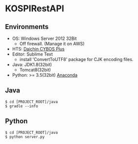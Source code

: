 # KOSPIRestAPI

## Environments
- OS: Windows Server 2012 32Bit
    - Off firewall. (Manage it on AWS)
- HTS: [Daichin CYBOS Plus](http://www.daishin.co.kr/ctx_webservice/sc_download/sg_user_download/svc_download/download_main.html)
- Editor: Sublime Text
    - install 'ConvertToUTF8' package for CJK encoding files.
- Java: JDK1.8(32bit)
    - Tomcat8(32bit)
- Python: >= 3.5(32bit) [Anaconda](https://www.continuum.io/downloads)

## Java

```
$ cd [PROJECT_ROOT]/java
$ gradle --info
```

## Python

```
$ cd [PROJECT_ROOT]/java
$ python server.py
```
